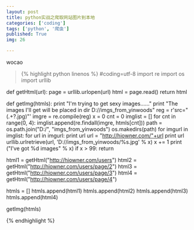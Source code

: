 ```yaml
---
layout: post
title: python实战之爬取网站图片到本地
categories: ['coding']
tags: ['python', '爬虫']
published: True
img: 26

---
```


wocao

>{% highlight python linenos %}
#coding=utf-8
import re
import os
import urllib

def getHtml(url):
    page = urllib.urlopen(url)
    html = page.read()
    return html

def getImg(htmls):
    print "I'm trying to get sexy images......"
    print "The images I'll get will be placed in dir D://imgs_from_yinwoods"
    reg = r'src="(.+?\.jpg)"'
    imgre = re.compile(reg)
    x = 0
    cnt = 0
    imglist = []
    for cnt in range(0, 4):
        imglist.append(re.findall(imgre, htmls[cnt]))
    path = os.path.join("D:/", "imgs_from_yinwoods")
    os.makedirs(path)
    for imgurl in imglist:
        for url in imgurl:
            print url
            url = "http://hiowner.com/"+url
            print url
            urllib.urlretrieve(url, 'D://imgs_from_yinwoods/%s.jpg' % x)
            x += 1
            print ("I've got %d images" % x)
            if x > 99:
        	   return

html1 = getHtml("http://hiowner.com/users")
html2 = getHtml("http://hiowner.com/users/page/2")
html3 = getHtml("http://hiowner.com/users/page/3")
html4 = getHtml("http://hiowner.com/users/page/4")

htmls = []
htmls.append(html1)
htmls.append(html2)
htmls.append(html3)
htmls.append(html4)

getImg(htmls)

{% endhighlight %}